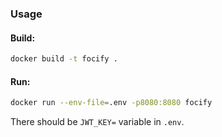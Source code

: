 ### Usage
#### Build:
```sh
docker build -t focify .
``` 

#### Run:
```sh
docker run --env-file=.env -p8080:8080 focify
```
There should be `JWT_KEY=` variable in `.env`.  